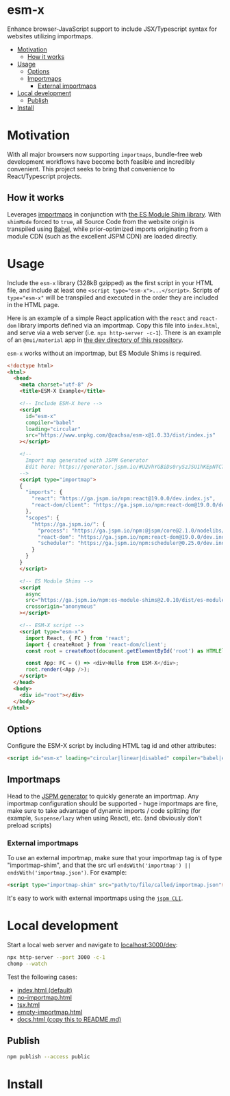 # esm-x

Enhance browser-JavaScript support to include JSX/Typescript syntax for websites utilizing importmaps.

<!-- START doctoc generated TOC please keep comment here to allow auto update -->
<!-- DON'T EDIT THIS SECTION, INSTEAD RE-RUN doctoc TO UPDATE -->

- [Motivation](#motivation)
  - [How it works](#how-it-works)
- [Usage](#usage)
  - [Options](#options)
  - [Importmaps](#importmaps)
    - [External importmaps](#external-importmaps)
- [Local development](#local-development)
  - [Publish](#publish)
- [Install](#install)

<!-- END doctoc generated TOC please keep comment here to allow auto update -->

# Motivation

With all major browsers now supporting `importmaps`, bundle-free web development workflows have become both feasible and incredibly convenient. This project seeks to bring that convenience to React/Typescript projects.

## How it works

Leverages [importmaps](https://github.com/WICG/import-maps) in conjunction with [the ES Module Shim library](https://github.com/guybedford/es-module-shims). With `shimMode` forced to `true`, all Source Code from the website origin is transpiled using [Babel](https://babeljs.io/), while prior-optimized imports originating from a module CDN (such as the excellent JSPM CDN) are loaded directly.

# Usage

Include the `esm-x` library (328kB gzipped) as the first script in your HTML file, and include at least one `<script type="esm-x">...</script>`. Scripts of `type="esm-x"` will be transpiled and executed in the order they are included in the HTML page.

Here is an example of a simple React application with the `react` and `react-dom` library imports defined via an importmap. Copy this file into `index.html`, and serve via a web server (i.e. `npx http-server -c-1`). There is an example of an `@mui/material` app in [the dev directory of this repository](/dev/).

`esm-x` works without an importmap, but ES Module Shims is required.

```html
<!doctype html>
<html>
  <head>
    <meta charset="utf-8" />
    <title>ESM-X Example</title>

    <!-- Include ESM-X here -->
    <script
      id="esm-x"
      compiler="babel"
      loading="circular"
      src="https://www.unpkg.com/@zachsa/esm-x@1.0.33/dist/index.js"
    ></script>

    <!--
      Import map generated with JSPM Generator
      Edit here: https://generator.jspm.io/#U2VhYGBiDs0rySzJSU1hKEpNTC7RTcnPdTC01DPQM9BPzslMzSuBiEPFAEEYRSszAA
    -->
    <script type="importmap">
    {
      "imports": {
        "react": "https://ga.jspm.io/npm:react@19.0.0/dev.index.js",
        "react-dom/client": "https://ga.jspm.io/npm:react-dom@19.0.0/dev.client.js"
      },
      "scopes": {
        "https://ga.jspm.io/": {
          "process": "https://ga.jspm.io/npm:@jspm/core@2.1.0/nodelibs/browser/process.js",
          "react-dom": "https://ga.jspm.io/npm:react-dom@19.0.0/dev.index.js",
          "scheduler": "https://ga.jspm.io/npm:scheduler@0.25.0/dev.index.js"
        }
      }
    }
    </script>

    <!-- ES Module Shims -->
    <script
      async
      src="https://ga.jspm.io/npm:es-module-shims@2.0.10/dist/es-module-shims.js"
      crossorigin="anonymous"
    ></script>

    <!-- ESM-X script -->
    <script type="esm-x">
      import React, { FC } from 'react';
      import { createRoot } from 'react-dom/client';
      const root = createRoot(document.getElementById('root') as HTMLElement);

      const App: FC = () => <div>Hello from ESM-X</div>;
      root.render(<App />);
    </script>
  </head>
  <body>
    <div id="root"></div>
  </body>
</html>
```

## Options

Configure the ESM-X script by including HTML tag id and other attributes:

```html
<script id="esm-x" loading="circular|linear|disabled" compiler="babel|esbuild" src="..."></script>
```

## Importmaps

Head to the [JSPM generator](https://generator.jspm.io/) to quickly generate an importmap. Any importmap configuration should be supported - huge importmaps are fine, make sure to take advantage of dynamic imports / code splitting (for example, `Suspense/lazy` when using React), etc. (and obviously don't preload scripts)

### External importmaps

To use an external importmap, make sure that your importmap tag is of type "importmap-shim", and that the src url `endsWith('importmap') || endsWith('importmap.json')`. For example:

```html
<script type="importmap-shim" src="path/to/file/called/importmap.json"></script>
```

It's easy to work with external importmaps using the [`jspm CLI`](https://jspm.org/docs/jspm-cli/stable/).

# Local development

Start a local web server and navigate to [localhost:3000/dev](http://localhost:3000/dev):

```sh
npx http-server --port 3000 -c-1
chomp --watch
```

Test the following cases:
- [index.html (default)](/dev/index.html)
- [no-importmap.html](/dev/no-importmap.html)
- [tsx.html](/dev/tsx.html)
- [empty-importmap.html](/dev/empty-importmap.html)
- [docs.html (copy this to README.md)](/dev/docs.html)

## Publish

```sh
npm publish --access public
```

# Install
